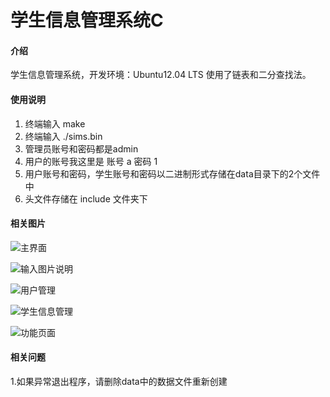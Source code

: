 
# 学生信息管理系统C

#### 介绍
学生信息管理系统，开发环境：Ubuntu12.04 LTS
使用了链表和二分查找法。

#### 使用说明

1. 终端输入 make
2. 终端输入 ./sims.bin
3. 管理员账号和密码都是admin
4. 用户的账号我这里是 账号 a 密码 1
5. 用户账号和密码，学生账号和密码以二进制形式存储在data目录下的2个文件中
6. 头文件存储在 include 文件夹下

#### 相关图片
![主界面](https://images.gitee.com/uploads/images/2019/0904/112726_86d250ff_5140590.png "屏幕截图.png")

![输入图片说明](https://images.gitee.com/uploads/images/2019/0904/113055_fc3fc94b_5140590.png "屏幕截图.png")

![用户管理](https://images.gitee.com/uploads/images/2019/1224/184732_77b5017c_5140590.png "屏幕截图.png")

![学生信息管理](https://images.gitee.com/uploads/images/2019/1224/184754_6bbef742_5140590.png "屏幕截图.png")

![功能页面](https://images.gitee.com/uploads/images/2019/1224/184815_1319af35_5140590.png "屏幕截图.png")

#### 相关问题
1.如果异常退出程序，请删除data中的数据文件重新创建

